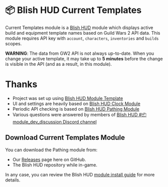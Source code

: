 # 📦 Blish HUD Current Templates
Current Templates module is a [Blish HUD](https://blishhud.com/) module which displays active build and equipment template names based on Guild Wars 2 API data. This module requires API key with `account`, `characters`, `inventories` and `builds` scopes.

**WARNING**: The data from GW2 API is not always up-to-date. When you change your active template, it may take up to **5 minutes** before the change is visible in the API (and as a result, in this module).

# Thanks
- Project was set up using [Blish HUD Module Template](https://github.com/blish-hud/Module-Template)
- UI and settings are heavily based on [Blish HUD Clock Module](https://github.com/manlaan/BlishHud-Clock)
- Periodic API checking is based on [Blish HUD Pathing Module](https://github.com/blish-hud/Pathing)
- Various questions were answered by members of [Blish HUD #📦module_dev_discussion Discord channel](https://discord.gg/HzAV82d)

## Download Current Templates Module

You can download the Pathing module from:
- Our [Releases](https://github.com/lk0001/Blish-HUD-Current-Templates/releases) page here on GitHub.
- The Blish HUD repository while in-game.

In any case, you can review the Blish HUD [module install guide](https://blishhud.com/docs/user/installing-modules) for more details.

<!--
## For Contributors

Pull requests are welcome.  You are encouraged to join the discussion in the [Blish HUD #📦module_dev_discussion Discord channel](https://discord.gg/HzAV82d) or discuss with us through a [submitted issue](https://github.com/lk0001/Blish-HUD-Current-Templates/issues/new).

### Building Current Templates Module

#### Instructions

TODO

### License

Licensed under the [MIT License](https://choosealicense.com/licenses/mit/)
-->
